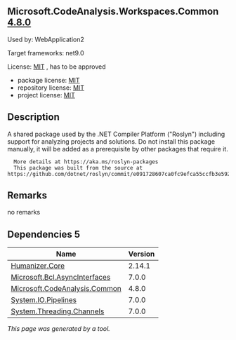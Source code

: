 Microsoft.CodeAnalysis.Workspaces.Common [4.8.0](https://www.nuget.org/packages/Microsoft.CodeAnalysis.Workspaces.Common/4.8.0)
--------------------

Used by: WebApplication2

Target frameworks: net9.0

License: [MIT](../../../../licenses/mit) , has to be approved

- package license: [MIT](https://licenses.nuget.org/MIT) 
- repository license: [MIT](https://github.com/dotnet/roslyn) 
- project license: [MIT](https://github.com/dotnet/roslyn) 

Description
-----------
A shared package used by the .NET Compiler Platform ("Roslyn") including support for analyzing projects and solutions.
      Do not install this package manually, it will be added as a prerequisite by other packages that require it.
    
      More details at https://aka.ms/roslyn-packages
      This package was built from the source at https://github.com/dotnet/roslyn/commit/e091728607ca0fc9efca55ccfb3e59259c6b5a0a.

Remarks
-----------
no remarks


Dependencies 5
-----------

|Name|Version|
|----------|:----|
|[Humanizer.Core](../../../../packages/nuget.org/humanizer.core/2.14.1)|2.14.1|
|[Microsoft.Bcl.AsyncInterfaces](../../../../packages/nuget.org/microsoft.bcl.asyncinterfaces/7.0.0)|7.0.0|
|[Microsoft.CodeAnalysis.Common](../../../../packages/nuget.org/microsoft.codeanalysis.common/4.8.0)|4.8.0|
|[System.IO.Pipelines](../../../../packages/nuget.org/system.io.pipelines/7.0.0)|7.0.0|
|[System.Threading.Channels](../../../../packages/nuget.org/system.threading.channels/7.0.0)|7.0.0|

*This page was generated by a tool.*